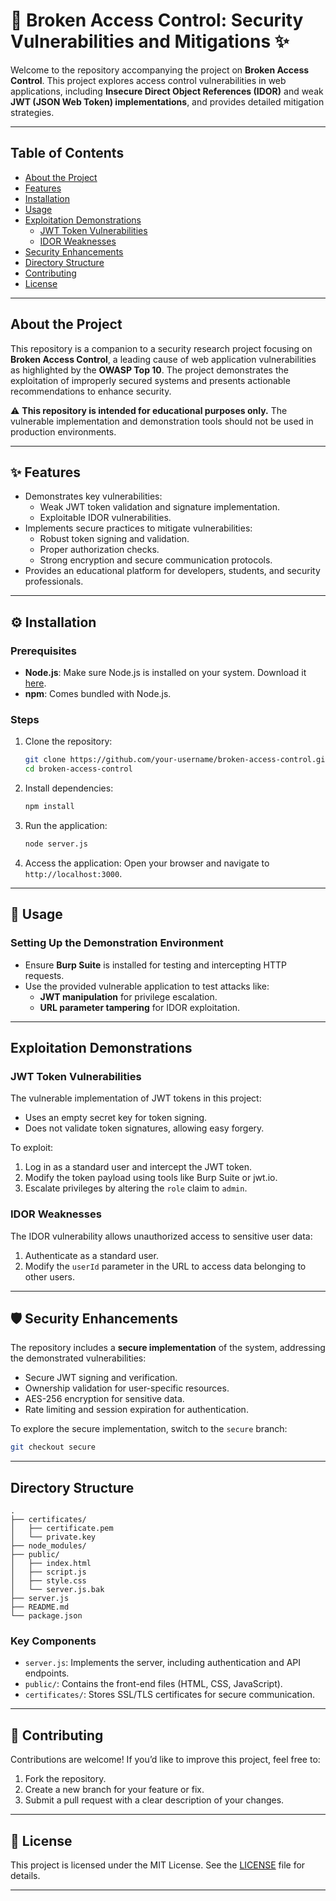# 🔐 Broken Access Control: Security Vulnerabilities and Mitigations ✨

Welcome to the repository accompanying the project on **Broken Access Control**. This project explores access control vulnerabilities in web applications, including **Insecure Direct Object References (IDOR)** and weak **JWT (JSON Web Token) implementations**, and provides detailed mitigation strategies.

---

## Table of Contents
- [About the Project](#about-the-project)
- [Features](#features)
- [Installation](#installation)
- [Usage](#usage)
- [Exploitation Demonstrations](#exploitation-demonstrations)
  - [JWT Token Vulnerabilities](#jwt-token-vulnerabilities)
  - [IDOR Weaknesses](#idor-weaknesses)
- [Security Enhancements](#security-enhancements)
- [Directory Structure](#directory-structure)
- [Contributing](#contributing)
- [License](#license)

---

## About the Project

This repository is a companion to a security research project focusing on **Broken Access Control**, a leading cause of web application vulnerabilities as highlighted by the **OWASP Top 10**. The project demonstrates the exploitation of improperly secured systems and presents actionable recommendations to enhance security.

⚠️ **This repository is intended for educational purposes only.** The vulnerable implementation and demonstration tools should not be used in production environments.

---

## ✨ Features

- Demonstrates key vulnerabilities:
  - Weak JWT token validation and signature implementation.
  - Exploitable IDOR vulnerabilities.
- Implements secure practices to mitigate vulnerabilities:
  - Robust token signing and validation.
  - Proper authorization checks.
  - Strong encryption and secure communication protocols.
- Provides an educational platform for developers, students, and security professionals.

---

## ⚙️ Installation

### Prerequisites
- **Node.js**: Make sure Node.js is installed on your system. Download it [here](https://nodejs.org).
- **npm**: Comes bundled with Node.js.

### Steps
1. Clone the repository:
   ```bash
   git clone https://github.com/your-username/broken-access-control.git
   cd broken-access-control
   ```

2. Install dependencies:
   ```bash
   npm install
   ```

3. Run the application:
   ```bash
   node server.js
   ```

4. Access the application:
   Open your browser and navigate to `http://localhost:3000`.

---

## 🚀 Usage

### Setting Up the Demonstration Environment
- Ensure **Burp Suite** is installed for testing and intercepting HTTP requests.
- Use the provided vulnerable application to test attacks like:
  - **JWT manipulation** for privilege escalation.
  - **URL parameter tampering** for IDOR exploitation.

---

## Exploitation Demonstrations

### JWT Token Vulnerabilities

The vulnerable implementation of JWT tokens in this project:
- Uses an empty secret key for token signing.
- Does not validate token signatures, allowing easy forgery.

To exploit:
1. Log in as a standard user and intercept the JWT token.
2. Modify the token payload using tools like Burp Suite or jwt.io.
3. Escalate privileges by altering the `role` claim to `admin`.

### IDOR Weaknesses

The IDOR vulnerability allows unauthorized access to sensitive user data:
1. Authenticate as a standard user.
2. Modify the `userId` parameter in the URL to access data belonging to other users.

---

## 🛡️ Security Enhancements

The repository includes a **secure implementation** of the system, addressing the demonstrated vulnerabilities:
- Secure JWT signing and verification.
- Ownership validation for user-specific resources.
- AES-256 encryption for sensitive data.
- Rate limiting and session expiration for authentication.

To explore the secure implementation, switch to the `secure` branch:
```bash
git checkout secure
```

---

## Directory Structure

```plaintext
.
├── certificates/
│   ├── certificate.pem
│   └── private.key
├── node_modules/
├── public/
│   ├── index.html
│   ├── script.js
│   ├── style.css
│   └── server.js.bak
├── server.js
├── README.md
└── package.json
```

### Key Components
- `server.js`: Implements the server, including authentication and API endpoints.
- `public/`: Contains the front-end files (HTML, CSS, JavaScript).
- `certificates/`: Stores SSL/TLS certificates for secure communication.

---

## 🤝 Contributing

Contributions are welcome! If you’d like to improve this project, feel free to:
1. Fork the repository.
2. Create a new branch for your feature or fix.
3. Submit a pull request with a clear description of your changes.

---

## 📜 License

This project is licensed under the MIT License. See the [LICENSE](LICENSE) file for details.

---

